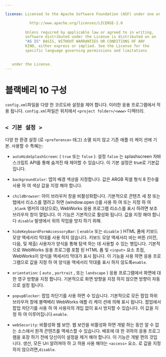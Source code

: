 ```yaml
---

license: Licensed to the Apache Software Foundation (ASF) under one or more contributor license agreements. See the NOTICE file distributed with this work for additional information regarding copyright ownership. The ASF licenses this file to you under the Apache License, Version 2.0 (the "License"); you may not use this file except in compliance with the License. You may obtain a copy of the License at

           http://www.apache.org/licenses/LICENSE-2.0
    
         Unless required by applicable law or agreed to in writing,
         software distributed under the License is distributed on an
         "AS IS" BASIS, WITHOUT WARRANTIES OR CONDITIONS OF ANY
         KIND, either express or implied. See the License for the
         specific language governing permissions and limitations
    

   under the License.
---
```


# 블랙베리 10 구성

`config.xml`파일을 다양 한 코르도바 설정을 제어 합니다. 이러한 응용 프로그램에서 적용 됩니다. `config.xml`파일은 위치에서 `<project folder>/<www>` 디렉터리.

## `< 기본 설정 >`

다양 한 환경 설정 (로 `<preference>` 태그) 소멸 되지 않고 기존 애플 리 케이 션에 기본. 사용할 수 특혜는:

*   `autoHideSplashScreen`: ( `true` 또는 `false` ): 설정 `false` 는 splashscreen 자바 스크립트 API를 통해 숨겨진 때 제어할 수 있습니다. 이 기본 설정은 true로 기본값입니다.

*   `backgroundColor`: 앱의 배경 색상을 지정합니다. 값은 ARGB 픽셀 형식 8 진수를 사용 하 여 색상 값을 지정 해야 합니다.

*   `childBrowser`: 아이 브라우저 창을 비활성화합니다. 기본적으로 콘텐츠 새 창 또는 탭에서 리소스를 열려고 하면 (window.open ()를 사용 하 여 또는 지정 하 여 `_blank` 앵커의 대상으로), WebWorks 응용 프로그램 리소스를 표시 하려면 보조 브라우저 창이 열립니다. 이 기능은 기본적으로 활성화 됩니다. 값을 지정 해야 합니다 `disable` 발생에서 위의 작업을 방지 하기 위해.

*   `hideKeyboardFormAccessoryBar`: ( `enable` 또는 `disable` ) HTML 폼에 키보드 모양 액세서리 막대를 사용 하지 않습니다. 키보드 모양 액세서리 바는 버튼 (이전, 다음, 및 제출) 사용자가 양식을 통해 탐색 하는 데 사용할 수 있는 행입니다. 기본적으로 WebWorks 응용 프로그램 포함 된 HTML 폼 및 `<input>` 요소 초점, WebWorks이 양식을 액세서리 막대가 표시 됩니다. 이 기능을 사용 하면 응용 프로그램으로 값을 지정 하 여 양식을 액세서리 막대를 표시 하지 않도록`enable`.

*   `orientation`: ( `auto` , `portrait` , 또는 `landscape` ) 응용 프로그램에서 화면에 대 한 영구 방향을 지정 합니다. 기본적으로 화면 방향을 지정 하지 않으면 방향이 자동으로 설정 됩니다.

*   `popupBlocker`: 팝업 차단기를 사용 하면 수 있습니다. 기본적으로 모든 팝업 하위 브라우저 창에 블랙베리 WebWorks 애플 리 케이 션에 의해 표시 됩니다. 팝업에서 팝업 차단기를 사용 하 여 사용자의 개입 없이 표시 방지할 수 있습니다. 이 값을 지정 하 여 이루어집니다.`enable`.

*   `webSecurity`: 비활성화 웹 보안. 웹 보안을 비활성화 하면 개발 하는 동안 알 수 없는 소스에서 원격 콘텐츠를 액세스할 수 있습니다. 배포에 대 한 귀하의 응용 프로그램을 포장 하기 전에 당신이이 설정을 제거 해야 합니다. 이 기능은 개발 편의 것입니다. 생산, 모든 Uri 알려져야 하 고 허용 사용 해야는 `<access>` 요소. 로 값을 지정 하지 않으려면,`disable`.